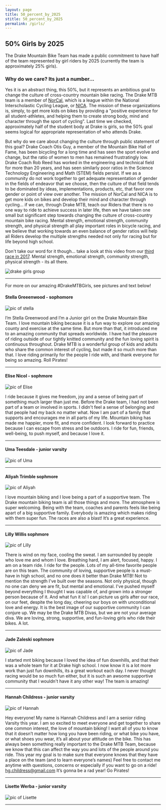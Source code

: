 ```yaml
---
layout: page
title: 50_percent_by_2025
stitle: 50_percent_by_2025
permalink: /girls/
---
```

##  50% Girls by 2025

The Drake Mountain Bike Team has made a public commitment to have half of the team represented by girl riders by 2025 (currently the team is approximately 25% girls).  

### Why do we care?  Its just a number...

Yes it is an abstract thing, this 50%, but it represents an ambitious goal to change the culture of cross-country mountain bike racing.  The Drake MTB team is a member of [NorCal](http://norcalmtb.org), which is a league within the National Interscholastic Cycling League, or [NICA](http://www.nationalmtb.org/).  The mission of these organizations is, simply, to get more kids on bikes by providing a "positive experience for all student-athletes, and helping them to create strong body, mind and character through the sport of cycling".  Last time we checked, approximately half of the student body at Drake is girls, so the 50% goal seems logical for appropriate representation of who attends Drake.  

But why do we care about changing the culture through public statement of this goal?  Drake Coach Otis Guy, a member of the Mountain Bike Hall of Fame, has been bicycling for a long time and has seen the sport evolve and change, but the ratio of women to men has remained frustratingly low.  Drake Coach Rob Reed has worked in the engineering and technical field for more than 20 years, and has seen similarly poor ratios in the Science Technology Engineering and Math (STEM) fields persist.  If we as a community do not work together to get adequate representation of gender in the fields of endeavor that we choose, then the culture of that field tends to be dominated by ideas, implementations, products, etc, that favor one gender or point of view over another.  The mission of NorCal and NICA is to get more kids on bikes and develop their mind and character through cycling... if we can, through Drake MTB, teach our Riders that there is no one way to ride to achieve success in later life, then we have taken one small but significant step towards changing the culture of cross-country mountain bike racing.  Mental strength, emotional strength, community strength, and physical strength all play important roles in bicycle racing, and we believe that working towards an even balance of gender ratios will help all Riders develop the multiple strengths needed not only for racing but for life beyond high school.

Don't take our word for it though... take a look at this video from our [third race in 2017](https://www.youtube.com/watch?v=0N8iXa_M5oE).  Mental strength, emotional strength, community strength, physical strength - its all there.

![drake girls group](../images/drake_girls_group.png)

****

For more on our amazing #DrakeMTBGirls, see pictures and text below!

#### Stella Greeenwood - sophomore

![pic of stella](../images/girls_stella.jpg)

I’m Stella Greenwood and I’m a Junior girl on the Drake Mountain Bike Team. I love mountain biking because it is a fun way to explore our amazing county and exercise at the same time. But more than that, it introduced me to an amazing community that spreads worldwide. I have had the pleasure of riding outside of our tightly knitted community and the fun loving spirit is continuous throughout. Drake MTB is a wonderful group of kids and adults who share the common interest of cycling, but made it so much more than that. I love riding primarily for the people I ride with, and thank everyone for being so amazing. Roll Pirates!

****

#### Elise Nicol - sophmore

![pic of Elise](../images/girls_elise.jpg)

I ride because it gives me freedom, joy and a sense of being part of something much larger than just me. Before the Drake team, I had not been part of a team or involved in sports. I didn't feel a sense of belonging and that people had my back no matter what. Now I am part of a family that supports and encourages me in all parts of my life. Mountain biking has made me happier, more fit, and more confident. I look forward to practice because I can escape from stress and be outdoors. I ride for fun, friends, well-being, to push myself, and because I love it.

****

#### Uma Teesdale - junior varsity

![pic of Uma](../images/girls_uma.jpg)

****

#### Aliyah Trimble sophmore

![pic of Aliyah](../images/girls_aliyah.jpg)

I love mountain biking and I love being a part of a supportive team. The Drake mountain biking team is all those things and more. The atmosphere is super welcoming.  Being with the team, coaches and parents feels like being apart of a big supportive family. Everybody is amazing which makes riding with them super fun. The races are also a blast! It’s a great experience.

****

#### Lilly Willis sophmore

![pic of Lilly](../images/girls_lilly.jpg)

There is wind on my face, cooling the sweat. I am surrounded by people who love me and whom I love. Breathing hard, I am alert, focused, happy. I am on a team ride.
I ride for the people. Lots of my all-time favorite people are on this team. The community of loving, supportive people is a must-have in high school, and no one does it better than Drake MTB!
Not to mention the strength I've built over the seasons. Not only physical, though no one can deny we are fit, but mental and emotional. I've pushed myself beyond everything I thought I was capable of, and grown into a stronger person because of it.
And what fun it is! I can picture us girls after our race, on our feet, despite the long day, cheering our boys on with unconditional love and energy. It is the best image of our supportive community I can conjure up.
We may be the Drake MTB Divas, but we are not your average diva. We are loving, strong, supportive, and fun-loving girls who ride their bikes. A lot.

****

#### Jade Zaleski sophmore

![pic of Jade](../images/girls_jade.jpg)

I started mnt biking because I loved the idea of fun downhills, and that their was a whole team for it at Drake high school. I now know it is a lot more work than just fun downhills, its a great workout each day. I never thought racing would be so much fun either, but it is such an awsome supportive community that I wouldn't have it any other way! The team is amazing!

****

#### Hannah Childress - junior varsity

![pic of Hannah](../images/girls_hannah.jpg)

 Hey everyone! My name is Hannah Childress and I am a senior riding Varsity this year. I am so excited to meet everyone and get together to share one common interest, the love of mountain biking! I want all of you to know that it doesn’t matter how long you have been riding, or what bike you have, or what shoes you wear, it’s all about your attitude on the bike. This has always been something really important to the Drake MTB Team, because we know that this can affect the way you and lots of the people around you ride. This year my goal is to make sure that everyone knows that they have a place on the team (and to learn everyone’s names) Feel free to contact me anytime with questions, concerns or especially if you want to go on a ride! hg.childress@gmail.com It’s gonna be a rad year! Go Pirates!

****

#### Lisette Werba - junior varsity

![pic of Lisette](../images/girls_lisette.jpg)

****
